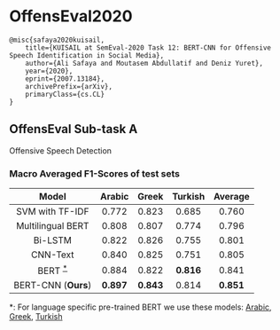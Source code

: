 # OffensEval2020

```
@misc{safaya2020kuisail,
    title={KUISAIL at SemEval-2020 Task 12: BERT-CNN for Offensive Speech Identification in Social Media},
    author={Ali Safaya and Moutasem Abdullatif and Deniz Yuret},
    year={2020},
    eprint={2007.13184},
    archivePrefix={arXiv},
    primaryClass={cs.CL}
}
```

## OffensEval Sub-task A

Offensive Speech Detection

### Macro Averaged F1-Scores of test sets

| Model                     | Arabic | Greek | Turkish | Average |
|:-------------------------:|:------:|:-----:|:-------:|:-------:|
| SVM with TF-IDF           | 0.772  | 0.823 | 0.685   | 0.760   |
| Multilingual BERT         | 0.808  | 0.807 | 0.774   | 0.796   |
| Bi-LSTM                   | 0.822  | 0.826 | 0.755   | 0.801   |
| CNN-Text                  | 0.840  | 0.825 | 0.751   | 0.805   |
| BERT <sup>[*](#bert)</sup>| 0.884  | 0.822 | __0.816__   | 0.841   |
| BERT-CNN (__Ours__)       | __0.897__  | __0.843__ | 0.814   | __0.851__   |

<a name="bert">*</a>: For language specific pre-trained BERT we use these models: [Arabic](https://github.com/alisafaya/Arabic-BERT), [Greek](https://github.com/nlpaueb/greek-bert), [Turkish](https://github.com/stefan-it/turkish-bert) 
